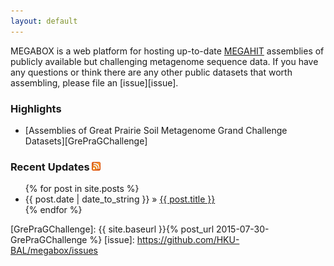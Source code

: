 ```yaml
---
layout: default
---
```


MEGABOX is a web platform for hosting up-to-date [MEGAHIT][MEGAHIT] assemblies of publicly available but challenging metagenome sequence data. If you have any questions or think there are any other public datasets that worth assembling, please file an [issue][issue].

### Highlights
* [Assemblies of Great Prairie Soil Metagenome Grand Challenge Datasets][GrePraGChallenge]

### Recent Updates [![](images/feed-icon-14x14.png)](feed.xml)

<ul class="posts">
  {% for post in site.posts %}
    <li><span>{{ post.date | date_to_string }}</span> &raquo; <a href="{{ site.baseurl }}{{ post.url }}">{{ post.title }}</a></li>
  {% endfor %}
</ul>

[MEGAHIT]: https://github.com/voutcn/megahit
[GrePraGChallenge]: {{ site.baseurl }}{% post_url 2015-07-30-GrePraGChallenge %}
[issue]: https://github.com/HKU-BAL/megabox/issues